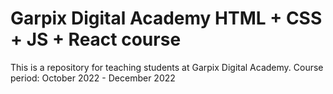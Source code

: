 # Garpix Digital Academy HTML + CSS + JS + React course
This is a repository for teaching students at Garpix Digital Academy.
Course period: October 2022 - December 2022